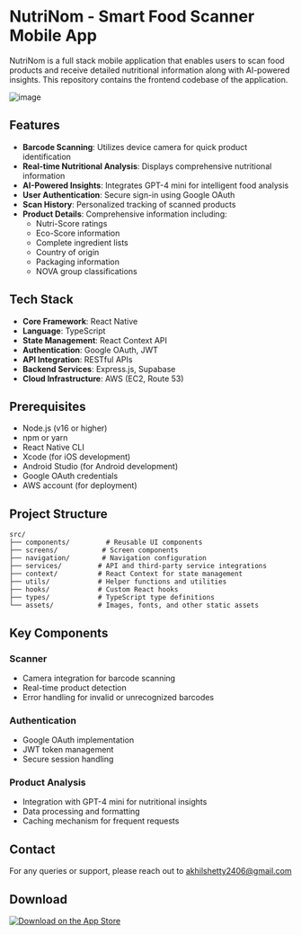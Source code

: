 # NutriNom - Smart Food Scanner Mobile App

NutriNom is a full stack mobile application that enables users to scan food products and receive detailed nutritional information along with AI-powered insights. This repository contains the frontend codebase of the application.

![image](https://github.com/user-attachments/assets/4979ea3a-ca36-4918-9259-1d339424b095)


## Features

- **Barcode Scanning**: Utilizes device camera for quick product identification
- **Real-time Nutritional Analysis**: Displays comprehensive nutritional information
- **AI-Powered Insights**: Integrates GPT-4 mini for intelligent food analysis
- **User Authentication**: Secure sign-in using Google OAuth
- **Scan History**: Personalized tracking of scanned products
- **Product Details**: Comprehensive information including:
  - Nutri-Score ratings
  - Eco-Score information
  - Complete ingredient lists
  - Country of origin
  - Packaging information
  - NOVA group classifications

## Tech Stack

- **Core Framework**: React Native
- **Language**: TypeScript
- **State Management**: React Context API
- **Authentication**: Google OAuth, JWT
- **API Integration**: RESTful APIs
- **Backend Services**: Express.js, Supabase
- **Cloud Infrastructure**: AWS (EC2, Route 53)

## Prerequisites

- Node.js (v16 or higher)
- npm or yarn
- React Native CLI
- Xcode (for iOS development)
- Android Studio (for Android development)
- Google OAuth credentials
- AWS account (for deployment)

## Project Structure

```
src/
├── components/         # Reusable UI components
├── screens/           # Screen components
├── navigation/        # Navigation configuration
├── services/         # API and third-party service integrations
├── context/          # React Context for state management
├── utils/            # Helper functions and utilities
├── hooks/            # Custom React hooks
├── types/            # TypeScript type definitions
└── assets/           # Images, fonts, and other static assets
```

## Key Components

### Scanner
- Camera integration for barcode scanning
- Real-time product detection
- Error handling for invalid or unrecognized barcodes

### Authentication
- Google OAuth implementation
- JWT token management
- Secure session handling

### Product Analysis
- Integration with GPT-4 mini for nutritional insights
- Data processing and formatting
- Caching mechanism for frequent requests

## Contact

For any queries or support, please reach out to akhilshetty2406@gmail.com

## Download

[![Download on the App Store](https://img.shields.io/badge/Download_on_the-App_Store-black.svg?style=for-the-badge)](https://apps.apple.com/us/app/nutrinom/id6739545306)
